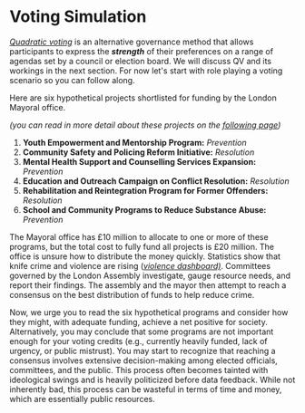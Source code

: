 # Voting Simulation

[_Quadratic voting_](../what-is-quadratic-voting/) is an alternative governance method that allows participants to express the _**strength**_ of their preferences on a range of agendas set by a council or election board. We will discuss QV and its workings in the next section. For now let's start with role playing a voting scenario so you can follow along.

Here are six hypothetical projects shortlisted for funding by the London Mayoral office.

_(you can read in more detail about these projects on the_ [_following page_](projects-for-consideration.md)_)_

1. **Youth Empowerment and Mentorship Program:** _Prevention_&#x20;
2. **Community Safety and Policing Reform Initiative:** _Resolution_&#x20;
3. **Mental Health Support and Counselling Services Expansion:** _Prevention_&#x20;
4. **Education and Outreach Campaign on Conflict Resolution:** _Resolution_&#x20;
5. **Rehabilitation and Reintegration Program for Former Offenders:** _Resolution_&#x20;
6. **School and Community Programs to Reduce Substance Abuse:** _Prevention_&#x20;

The Mayoral office has £10 million to allocate to one or more of these programs, but the total cost to fully fund all projects is £20 million. The office is unsure how to distribute the money quickly. Statistics show that knife crime and violence are rising ([_violence dashboard)_](https://data.london.gov.uk/mopac-pcp-dashboard/violence-is-prevented-and-reduced-dashboard/). Committees governed by the London Assembly investigate, gauge resource needs, and report their findings. The assembly and the mayor then attempt to reach a consensus on the best distribution of funds to help reduce crime.

Now, we urge you to read the six hypothetical programs and consider how they might, with adequate funding, achieve a net positive for society. Alternatively, you may conclude that some programs are not important enough for your voting credits (e.g., currently heavily funded, lack of urgency, or public mistrust). You may start to recognize that reaching a consensus involves extensive decision-making among elected officials, committees, and the public. This process often becomes tainted with ideological swings and is heavily politicized before data feedback. While not inherently bad, this process can be wasteful in terms of time and money, which are essentially public resources.
